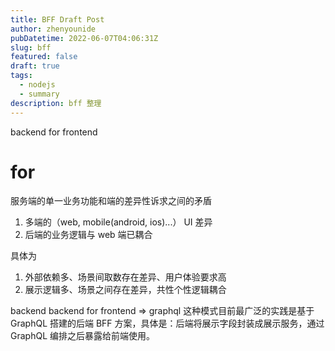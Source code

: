 ```yaml
---
title: BFF Draft Post
author: zhenyounide
pubDatetime: 2022-06-07T04:06:31Z
slug: bff
featured: false
draft: true
tags:
  - nodejs
  - summary
description: bff 整理
---
```


backend for frontend

# for

服务端的单一业务功能和端的差异性诉求之间的矛盾

1. 多端的（web, mobile(android, ios)...） UI 差异
2. 后端的业务逻辑与 web 端已耦合

具体为

1. 外部依赖多、场景间取数存在差异、用户体验要求高
2. 展示逻辑多、场景之间存在差异，共性个性逻辑耦合

backend backend for frontend => graphql
这种模式目前最广泛的实践是基于 GraphQL 搭建的后端 BFF 方案，具体是：后端将展示字段封装成展示服务，通过 GraphQL 编排之后暴露给前端使用。
